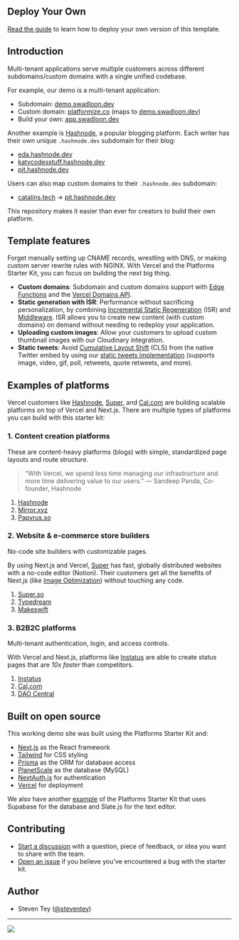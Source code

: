## Deploy Your Own

[Read the guide](https://vercel.com/guides/nextjs-multi-tenant-application) to
learn how to deploy your own version of this template.

## Introduction

Multi-tenant applications serve multiple customers across different
subdomains/custom domains with a single unified codebase.

For example, our demo is a multi-tenant application:

- Subdomain: [demo.swadloon.dev](http://demo.swadloon.dev)
- Custom domain: [platformize.co](http://platformize.co) (maps to
  [demo.swadloon.dev](http://demo.swadloon.dev))
- Build your own: [app.swadloon.dev](http://app.swadloon.dev)

Another example is [Hashnode](https://vercel.com/customers/hashnode), a popular
blogging platform. Each writer has their own unique `.hashnode.dev` subdomain
for their blog:

- [eda.hashnode.dev](https://eda.hashnode.dev/)
- [katycodesstuff.hashnode.dev](https://katycodesstuff.hashnode.dev/)
- [pit.hashnode.dev](https://pit.hashnode.dev/)

Users can also map custom domains to their `.hashnode.dev` subdomain:

- [catalins.tech](https://catalins.tech/) →
  [pit.hashnode.dev](https://pit.hashnode.dev/)

This repository makes it easier than ever for creators to build their own
platform.

## Template features

Forget manually setting up CNAME records, wrestling with DNS, or making custom
server rewrite rules with NGINX. With Vercel and the Platforms Starter Kit, you
can focus on building the next big thing.

- **Custom domains**: Subdomain and custom domains support with
  [Edge Functions](https://vercel.com/features/edge-functions) and the
  [Vercel Domains API](https://domains-api.vercel.app/).
- **Static generation with ISR**: Performance without sacrificing
  personalization, by combining
  [Incremental Static Regeneration](https://vercel.com/docs/concepts/next.js/incremental-static-regeneration)
  (ISR) and
  [Middleware](https://vercel.com/docs/concepts/functions/edge-functions#middleware).
  ISR allows you to create new content (with custom domains) on demand without
  needing to redeploy your application.
- **Uploading custom images**: Allow your customers to upload custom thumbnail
  images with our Cloudinary integration.
- **Static tweets**: Avoid
  [Cumulative Layout Shift](https://vercel.com/blog/core-web-vitals) (CLS) from
  the native Twitter embed by using our
  [static tweets implementation](https://static-tweets-tailwind.vercel.app/)
  (supports image, video, gif, poll, retweets, quote retweets, and more).

## Examples of platforms

Vercel customers like [Hashnode](https://vercel.com/customers/hashnode),
[Super](https://super.so), and [Cal.com](https://cal.com) are building scalable
platforms on top of Vercel and Next.js. There are multiple types of platforms
you can build with this starter kit:

### 1. Content creation platforms

These are content-heavy platforms (blogs) with simple, standardized page layouts
and route structure.

> “With Vercel, we spend less time managing our infrastructure and more time
> delivering value to our users.” — Sandeep Panda, Co-founder, Hashnode

1. [Hashnode](https://hashnode.com)
2. [Mirror.xyz](https://mirror.xyz/)
3. [Papyrus.so](https://papyrus.so/)

### 2. Website & e-commerce store builders

No-code site builders with customizable pages.

By using Next.js and Vercel, [Super](https://super.so/) has fast, globally
distributed websites with a no-code editor (Notion). Their customers get all the
benefits of Next.js (like
[Image Optimization](https://nextjs.org/docs/basic-features/image-optimization))
without touching any code.

1. [Super.so](https://super.so)
2. [Typedream](https://typedream.com)
3. [Makeswift](https://www.makeswift.com/)

### 3. B2B2C platforms

Multi-tenant authentication, login, and access controls.

With Vercel and Next.js, platforms like [Instatus](https://instatus.com) are
able to create status pages that are _10x faster_ than competitors.

1. [Instatus](https://instatus.com/)
2. [Cal.com](https://cal.com/)
3. [DAO Central](https://daocentral.com/)

## Built on open source

This working demo site was built using the Platforms Starter Kit and:

- [Next.js](https://nextjs.org/) as the React framework
- [Tailwind](https://tailwindcss.com/) for CSS styling
- [Prisma](https://prisma.io/) as the ORM for database access
- [PlanetScale](https://planetscale.com/) as the database (MySQL)
- [NextAuth.js](https://next-auth.js.org/) for authentication
- [Vercel](http://vercel.com/) for deployment

We also have another
[example](https://github.com/vercel/examples/tree/main/solutions/platforms-slate-supabase)
of the Platforms Starter Kit that uses Supabase for the database and Slate.js
for the text editor.

## Contributing

- [Start a discussion](https://github.com/vercel/platforms/discussions) with a
  question, piece of feedback, or idea you want to share with the team.
- [Open an issue](https://github.com/vercel/platforms/issues) if you believe
  you've encountered a bug with the starter kit.

## Author

- Steven Tey ([@steventey](https://twitter.com/steventey))

---

<a aria-label="Vercel logo" href="https://vercel.com">
  <img src="https://badgen.net/badge/icon/Made%20by%20Vercel?icon=zeit&label&color=black&labelColor=black">
</a>
